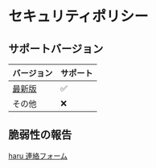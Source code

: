 # セキュリティポリシー

## サポートバージョン

|                                バージョン                                 | サポート |
| ------------------------------------------------------------------------- | -------- |
| [最新版](https://github.com/haru52/magic_lecture_license/releases/latest) | ✅       |
| その他                                                                    | ❌       |

## 脆弱性の報告

[haru 連絡フォーム](https://docs.google.com/forms/d/e/1FAIpQLSddUF5PDhRpYPZ8VGVZClTBQCo-SQb4QzszOZanmWjUnH_stw/viewform?usp=sf_link)
